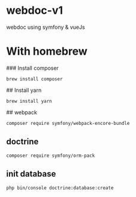 # webdoc-v1
webdoc using symfony &amp; vueJs

# With homebrew

### Install composer 

`brew install composer`


## Install yarn 

`brew install yarn`


## webpack

`composer require symfony/webpack-encore-bundle`


## doctrine

`composer require symfony/orm-pack`


## init database

`php bin/console doctrine:database:create`






